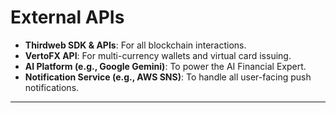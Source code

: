 # **External APIs**

  * **Thirdweb SDK & APIs**: For all blockchain interactions.
  * **VertoFX API**: For multi-currency wallets and virtual card issuing.
  * **AI Platform (e.g., Google Gemini)**: To power the AI Financial Expert.
  * **Notification Service (e.g., AWS SNS)**: To handle all user-facing push notifications.

-----
